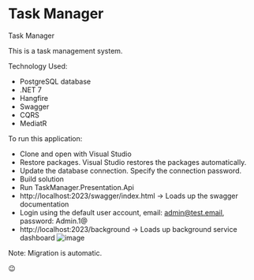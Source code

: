 # Task Manager
Task Manager

This is a task management system.

Technology Used:
- PostgreSQL database
- .NET 7
- Hangfire
- Swagger
- CQRS
- MediatR

To run this application:
- Clone and open with Visual Studio
- Restore packages. Visual Studio restores the packages automatically.
- Update the database connection. Specify the connection password.
- Build solution
- Run TaskManager.Presentation.Api
- http://localhost:2023/swagger/index.html -> Loads up the swagger documentation
- Login using the default user account, email: admin@test.email, password: Admin.1@
- http://localhost:2023/background -> Loads up background service dashboard
![image](https://github.com/abahjosephisrael/task-manager/assets/42052027/81f229be-a4eb-432e-96cc-581c03df1975)

Note: Migration is automatic.

😉

